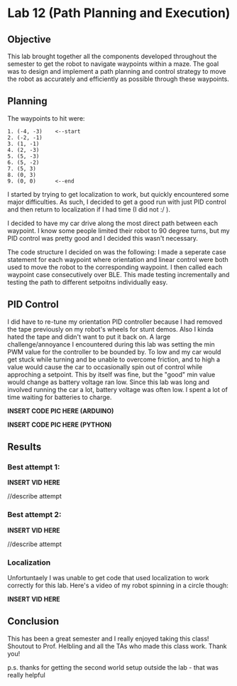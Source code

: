 # Lab 12 (Path Planning and Execution)

## Objective

This lab brought together all the components developed throughout the semester to get the robot to navigate waypoints within a maze. The goal was to design and implement a path planning and control strategy to move the robot as accurately and efficiently as possible through these waypoints.

## Planning

The waypoints to hit were: 

    1. (-4, -3)    <--start
    2. (-2, -1)
    3. (1, -1)
    4. (2, -3)
    5. (5, -3)
    6. (5, -2)
    7. (5, 3)
    8. (0, 3)
    9. (0, 0)      <--end

I started by trying to get localization to work, but quickly encountered some major difficulties. As such, I decided to get a good run with just PID control and then return to localization if I had time (I did not :/ ).  

I decided to have my car drive along the most direct path between each waypoint. I know some people limited their robot to 90 degree turns, but my PID control was pretty good and I decided this wasn't necessary. 

The code structure I decided on was the following: I made a seperate case statement for each waypoint where orientation and linear control were both used to move the robot to the corresponding waypoint. I then called each waypoint case consecutively over BLE. This made testing incrementally and testing the path to different setpoitns individually easy. 

## PID Control

I did have to re-tune my orientation PID controller because I had removed the tape previously on my robot's wheels for stunt demos. Also I kinda hated the tape and didn't want to put it back on. A large challenge/annoyance I encountered during this lab was setting the min PWM value for the controller to be bounded by. To low and my car would get stuck while turning and be unable to overcome friction, and to high a value would cause the car to occasionally spin out of control while approching a setpoint. This by itself was fine, but the "good" min value would change as battery voltage ran low. Since this lab was long and involved running the car a lot, battery voltage was often low. I spent a lot of time waiting for batteries to charge. 

******INSERT CODE PIC HERE (ARDUINO)******

******INSERT CODE PIC HERE (PYTHON)******

## Results

### Best attempt 1: 
******INSERT VID HERE******

//describe attempt

### Best attempt 2: 
******INSERT VID HERE******

//describe attempt


### Localization

Unfortuntaely I was unable to get code that used localization to work correctly for this lab. Here's a video of my robot spinning in a circle though: 

******INSERT VID HERE******


## Conclusion

This has been a great semester and I really enjoyed taking this class! Shoutout to Prof. Helbling and all the TAs who made this class work. Thank you!

p.s. thanks for getting the second world setup outside the lab - that was really helpful